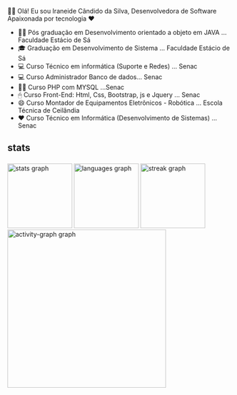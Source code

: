 🙋‍♀️ Olá! Eu sou Iraneide Cândido da Silva, Desenvolvedora de Software 
Apaixonada por tecnologia ❤


- 👩‍🎓 Pós graduação em Desenvolvimento orientado a objeto em JAVA  ... Faculdade Estácio de Sá
- 🎓 Graduação em Desenvolvimento de Sistema ... Faculdade Estácio de Sá
- 💻 Curso Técnico em informática (Suporte e Redes) ... Senac
- 💻 Curso Administrador Banco de dados... Senac 
- 👩‍💻 Curso PHP com MYSQL ...Senac 
- 🖱 Curso Front-End: Html, Css, Bootstrap, js e Jquery ... Senac
- 😄 Curso Montador de Equipamentos Eletrônicos - Robótica ... Escola Técnica de Ceilândia
- ❤ Curso Técnico em Informática (Desenvolvimento de Sistemas) ... Senac

<h2 align="left">stats</h2>

###

<div align="left">
  <img src="https://github-readme-stats.vercel.app/api?username=iraneide&hide_title=false&hide_rank=false&show_icons=true&include_all_commits=true&count_private=true&disable_animations=false&theme=radical&locale=pt-br&hide_border=false&order=1" height="145" alt="stats graph"  />
  <img src="https://github-readme-stats.vercel.app/api/top-langs?username=iraneide&locale=pt-br&hide_title=false&layout=compact&card_width=320&langs_count=5&theme=radical&hide_border=false&order=2" height="145" alt="languages graph"  />
  <img src="https://streak-stats.demolab.com?user=iraneide&locale=pt-br&mode=daily&theme=radical&hide_border=false&border_radius=5&order=3" height="145" alt="streak graph"  />
  <img src="https://github-readme-activity-graph.vercel.app/graph?username=iraneide&radius=16&theme=redical&area=true&order=5" height="355" alt="activity-graph graph"  />
</div>

###
